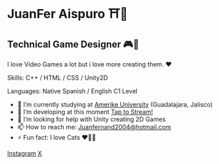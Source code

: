 JuanFer Aispuro ⛩👺
==============================

## Technical Game Designer 🎮🎌

I love Video Games a lot but i love more creating them. ❤

Skills: C++ / HTML / CSS / Unity2D

Languages: Native Spanish / English C1 Level 

- 🔭 I’m currently studying at [Amerike University](https://amerike.edu.mx) (Guadalajara, Jalisco)
- 🌱 I’m developing at this moment [Tap to Stream!](https://juanf4r-dev.itch.io/tap-to-stream)
- 🤔 I’m looking for help with Unity creating 2D Games 
- 📫 How to reach me: Juanfernand2004@hotmail.com
- ⚡ Fun fact: I love Cats ♥🐱‍💻 

[Instagram](https://www.instagram.com/Fer_Aisps/)
[X](https://twitter.com/Juanf4r)
